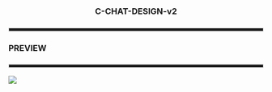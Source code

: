 <div align="center">

</h4>
  
<h3>C-CHAT-DESIGN-v2<h3>

<hr style="height:5px; border: 1px solid #ccc;">
  
<div align = "left">
  <h4>PREVIEW</h4>  
  <hr style="height:5px; border: 1px solid #ccc;">
  <img src = "https://cdn.discordapp.com/attachments/886714318471712798/923792760627159131/unknown.png">
</div>
  
</div>
